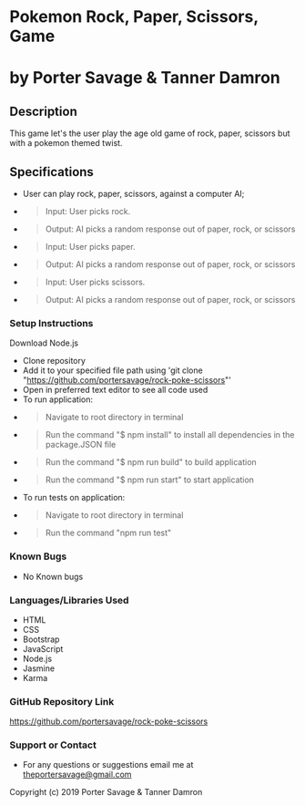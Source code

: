 # Pokemon Rock, Paper, Scissors, Game
# by Porter Savage & Tanner Damron

## Description
This game let's the user play the age old game of rock, paper, scissors but with a pokemon themed twist.

## Specifications
* User can play rock, paper, scissors, against a computer AI;
* > Input: User picks rock.
* > Output: AI picks a random response out of paper, rock, or scissors
* > Input: User picks paper.
* > Output: AI picks a random response out of paper, rock, or scissors
* > Input: User picks scissors.
* > Output: AI picks a random response out of paper, rock, or scissors

### Setup Instructions
Download Node.js

* Clone repository
* Add it to your specified file path using 'git clone "https://github.com/portersavage/rock-poke-scissors"'
* Open in preferred text editor to see all code used
* To run application:
* > Navigate to root directory in terminal
* > Run the command "$ npm install" to install all dependencies in the package.JSON file
* > Run the command "$ npm run build" to build application
* > Run the command "$ npm run start" to start application
* To run tests on application:
* > Navigate to root directory in terminal
* > Run the command "npm run test"

### Known Bugs
* No Known bugs

### Languages/Libraries Used
* HTML
* CSS
* Bootstrap
* JavaScript
* Node.js
* Jasmine
* Karma

### GitHub Repository Link
https://github.com/portersavage/rock-poke-scissors

### Support or Contact
* For any questions or suggestions email me at theportersavage@gmail.com

Copyright (c) 2019 Porter Savage & Tanner Damron